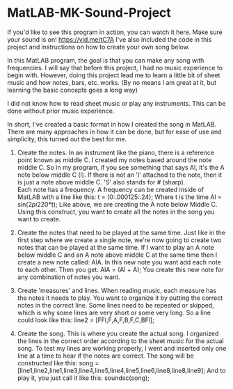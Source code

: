 # MatLAB-MK-Sound-Project

If you'd like to see this program in action, you can watch it here. Make sure your sound is on!
https://vid.me/tC7A
I've also included the code in this project and instructions on how to create your own song below.

In this MatLAB program, the goal is that you can make any song with frequencies.
I will say that before this project, I had no music experience to begin with. 
However, doing this project lead me to learn a little bit of sheet music and how notes, bars, etc. works. 
(By no means I am great at it, but learning the basic concepts goes a long way)

I did not know how to read sheet music or play any instruments. This can be done without prior music experience.

In short, I've created a basic format in how I created the song in MatLAB.
There are many approaches in how it can be done, but for ease of use and simplicity, this turned out the best for me.

1. Create the notes. 
   In an instrument like the piano, there is a reference point known as middle C. I created my notes based around the note middle C.
   So in my program, if you see something that says Al, it's the A note below middle C (l). If there is not an 'l' attached to the note,
   then it is just a note above middle C. 'S' also stands for # (sharp).   
   Each note has a frequency. A frequency can be created inside of MatLAB with a line like this:
   t = (0:.000125:.24); Where t is the time
   Al = sin(2*pi*220*t); Like above, we are creating the A note below Middle C.
   Using this construct, you want to create all the notes in the song you want to create.
  
2. Create the notes that need to be played at the same time.
    Just like in the first step where we create a single note, we're now going to create two notes that can be played at the same time.
    If I want to play an A note below middle C and an A note above middle C at the same time then I create a new note called:
    AlA. In this new note you want add each note to each other. Then you get: 
    AlA = (Al + A); 
    You create this new note for any combination of notes you want. 
  
3. Create 'measures' and lines. 
    When reading music, each measure has the notes it needs to play. You want to organize it by putting the correct notes in the correct line. 
    Some lines need to be repeated or skipped, which is why some lines are very short or some very long.
    So a line could look like this: 
    line2 = [FFl,F,A,F,B,F,C,BFl];
    
  
4. Create the song.
    This is where you create the actual song. I organized the lines in the correct order according to the sheet music for the actual song. 
    To test my lines are working properly, I went and inserted only one line at a time to hear if the notes are correct. 
    The song will be constructed like this:
    song  =  [line1,line2,line1,line3,line4,line5,line4,line5,line6,line8,line8,line9];
    And to play it, you just call it like this:
    soundsc(song);
